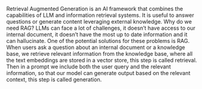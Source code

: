 Retrieval Augmented Generation is an AI framework that combines the capabilities of LLM and information retrieval systems. It is useful to answer questions or generate content leveraging external knowledge.
Why do we need RAG? LLMs can face a lot of challenges, it doesn’t have access to our internal document, it doesn’t have the most up to date information and it can hallucinate. One of the potential solutions for these problems is RAG.
When users ask a question about an internal document or a knowledge base, we retrieve relevant information from the knowledge base, where all the text embeddings are stored in a vector store, this step is called retrieval. Then in a prompt we include both the user query and the relevant information, so that our model can generate output based on the relevant context, this step is called generation.  
